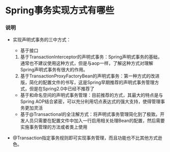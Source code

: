 # Spring事务实现方式有哪些
### 说明

- 实现声明式事务的三中方式：
   - 基于接口
    1. 基于TransactionInterceptor的声明式事务：Spring声明式事务的基础，通常也不建议使用这种方式，但是与aop一样，了解这种方式对理解Spring声明式事务有很大的作用。
    1. 基于TransactionProxyFactoryBean的声明式事务：第一种方式的改进版，简化的配置文件的书写，这是Spring早期推荐的声明式事务管理方式，但是在Spring2.0中已经不推荐了
   - 基于<tx>和<aop>命名空间的声明式事务管理：目前推荐的方式，其最大的特点是与Spring AOP结合紧密，可以充分利用切点表达式的强大支持，使得管理事务更加灵活
   -  基于@Transactional的全注解方式：将声明式事务管理简化到了极致。开发人员只需要在配置文件中加入一行启用相关处理Bean的配置，然后需要实施事务管理的方法或者类上使用

- @Transaction指定事务规则即可实现事务管理，而且功能也不比其他方式逊色。